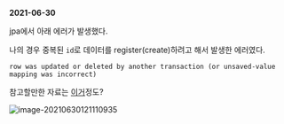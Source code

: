 **2021-06-30**



jpa에서 아래 에러가 발생했다.

나의 경우 중복된 `id`로 데이터를 register(create)하려고 해서 발생한 에러였다. 

```
row was updated or deleted by another transaction (or unsaved-value mapping was incorrect)
```



참고할만한 자료는 [이거](https://stackoverflow.com/questions/16697162/hibernate-row-was-updated-or-deleted-by-another-transaction-or-unsaved-value-m)정도?

![image-20210630121110935](image/image-20210630121110935.png)

